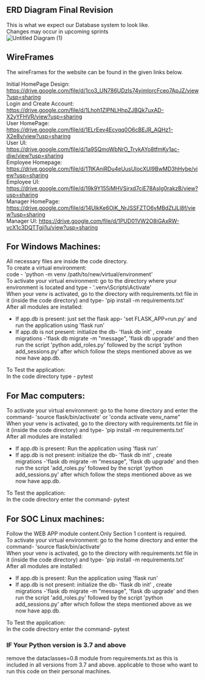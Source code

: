 ## ERD Diagram Final Revision
This is what we expect our Database system to look like.<br>
Changes may occur in upcoming sprints<br>
![Untitled Diagram (1)](https://user-images.githubusercontent.com/110325018/226272837-9fcdae6b-7057-4288-b8c0-ea31bd268364.jpg) <br>

## WireFrames

The wireFrames for the website can be found in the given links below.

Initial HomePage Design: https://drive.google.com/file/d/1co3_UN786UDzIs74yimlorcFceo7ApJZ/view?usp=sharing <br>
Login and Create Account: https://drive.google.com/file/d/1Lhoh1ZlPNLHhpZJBQk7uxAD-X2yYFHVR/view?usp=sharing <br>
User HomePage: https://drive.google.com/file/d/1ELrEev4Ecvqq0O6cBEJR_AQHz1-X2e8y/view?usp=sharing <br>
User UI: https://drive.google.com/file/d/1a9SQmoWbNrO_TrykAYo8tfmKy1ac-djw/view?usp=sharing <br>
Employee Homepage: https://drive.google.com/file/d/1TtKAniRDu4eUusUIocXUl9BwMD3hHybe/view?usp=sharing <br>
Employee UI: https://drive.google.com/file/d/19k9Y155jMHVSjrxd7ciE78AsIg0rakzB/view?usp=sharing <br>
Manager HomePage: https://drive.google.com/file/d/14UlkKe6OiK_NrJSSFZTO6vMBdZtJLl8f/view?usp=sharing <br>
Manager UI: https://drive.google.com/file/d/1PUD01VW2O8iGAxRW-vcX1c3DQTTgji1u/view?usp=sharing <br>

## For Windows Machines:
All necessary files are inside the code directory. <br>
To create a virtual environment:<br>
code - 'python -m venv /path/to/new/virtual/environment'<br>
To activate your virtual environment: go to the directory where your environment is located and type - '.venv\Scripts\Activate'<br>
When your venv is activated, go to the directory with requirements.txt file in it (inside the code directory) and type- 'pip install -m requirements.txt'<br>
After all modules are installed:
* If app.db is present: just set the flask app- 'set FLASK_APP=run.py' and run the application using 'flask run'
* If app.db is not present: initialize the db- 'flask db init' , create migrations -'flask db migrate -m "message", 'flask db upgrade' and then run the script 'python add_roles.py' followed by the script 'python add_sessions.py'  after which follow the steps mentioned above as we now have app.db.

To Test the application:<br>
In the code directory type - pytest

## For Mac computers:
To activate your virtual environment: go to the home directory and enter the command- 'source flask/bin/activate' or 'conda activate venv_name"<br>
When your venv is activated, go to the directory with requirements.txt file in it (inside the code directory) and type- 'pip install -m requirements.txt'<br>
After all modules are installed:
* If app.db is present: Run the application using 'flask run'
* If app.db is not present: initialize the db- 'flask db init' , create migrations -'flask db migrate -m "message", 'flask db upgrade' and then run the script 'add_roles.py' followed by the script 'python add_sessions.py' after which follow the steps mentioned above as we now have app.db.

To Test the application:<br>
In the code directory enter the command- pytest

## For SOC Linux machines:
Follow the WEB APP module content.Only Section 1 content is required.<br>
To activate your virtual environment: go to the home directory and enter the command- 'source flask/bin/activate'<br>
When your venv is activated, go to the directory with requirements.txt file in it (inside the code directory) and type- 'pip install -m requirements.txt'<br>
After all modules are installed:
* If app.db is present: Run the application using 'flask run'
* If app.db is not present: initialize the db- 'flask db init' , create migrations -'flask db migrate -m "message", 'flask db upgrade' and then run the script 'add_roles.py' followed by the script 'python add_sessions.py' after which follow the steps mentioned above as we now have app.db.

To Test the application:<br>
In the code directory enter the command- pytest


### IF Your Python version is 3.7 and above
remove the dataclasses=0.8 module from requirements.txt as this is included in all versions from 3.7 and above. applicable to those who want to run this code on their personal machines.

